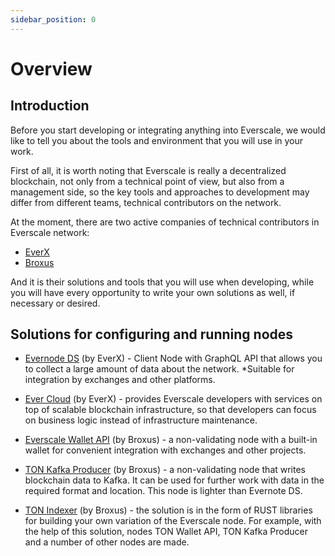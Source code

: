 ```yaml
---
sidebar_position: 0
---
```


# Overview

## Introduction

Before you start developing or integrating anything into Everscale, we would like to tell you about the tools and environment that you will use in your work.

First of all, it is worth noting that Everscale is really a decentralized blockchain, not only from a technical point of view, but also from a management side, so the key tools and approaches to development may differ from different teams, technical contributors on the network.

At the moment, there are two active companies of technical contributors in Everscale network:

- [EverX](https://everx.dev/about)
- [Broxus](https://broxus.com/)


And it is their solutions and tools that you will use when developing, while you will have every opportunity to write your own solutions as well, if necessary or desired.

## Solutions for configuring and running nodes

- [Evernode DS](evernode-ds.md) (by EverX) - Client Node with GraphQL API that allows you to collect a large amount of data about the network.
*Suitable for integration by exchanges and other platforms.

- [Ever Cloud](evercloud.md) (by EverX) - provides Everscale developers with services on top of scalable blockchain infrastructure, so that developers can focus on business logic instead of infrastructure maintenance.

- [Everscale Wallet API](../tutorial/ton-wallet-api.md) (by Broxus) - a non-validating node with a built-in wallet for convenient integration with exchanges and other projects.

- [TON Kafka Producer](ton-kafka.md) (by Broxus) - a non-validating node that writes blockchain data to Kafka. It can be used for further work with data in the required format and location. This node is lighter than Evernote DS.

- [TON Indexer](ton-inderxer.md) (by Broxus) - the solution is in the form of RUST libraries for building your own variation of the Everscale node. For example, with the help of this solution, nodes TON Wallet API, TON Kafka Producer and a number of other nodes are made.
